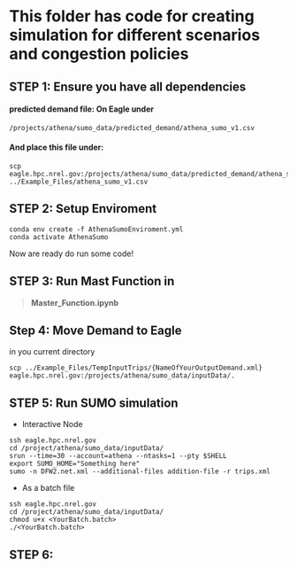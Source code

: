 # This folder has code for creating simulation for different scenarios and congestion policies

## STEP 1: Ensure you have all dependencies

####  predicted demand file: On Eagle under
```linux  
/projects/athena/sumo_data/predicted_demand/athena_sumo_v1.csv
```

#### And place this file under:
```linux  
scp eagle.hpc.nrel.gov:/projects/athena/sumo_data/predicted_demand/athena_sumo_v1.csv ../Example_Files/athena_sumo_v1.csv
```
## STEP 2: Setup Enviroment

```git
conda env create -f AthenaSumoEnviroment.yml 
conda activate AthenaSumo
```

Now are ready do run some code!

## STEP 3: Run Mast Function in  
> **Master_Function.ipynb**

## Step 4: Move Demand to Eagle
in you current directory
```linux
scp ../Example_Files/TempInputTrips/{NameOfYourOutputDemand.xml} eagle.hpc.nrel.gov:/projects/athena/sumo_data/inputData/.
```

## STEP 5: Run SUMO simulation

- Interactive Node
```linux
ssh eagle.hpc.nrel.gov
cd /project/athena/sumo_data/inputData/
srun --time=30 --account=athena --ntasks=1 --pty $SHELL
export SUMO_HOME="Something here"
sumo -n DFW2.net.xml --additional-files addition-file -r trips.xml 
```

- As a batch file
```linux
ssh eagle.hpc.nrel.gov
cd /project/athena/sumo_data/inputData/
chmod u+x <YourBatch.batch>
./<YourBatch.batch>
```

## STEP 6: 
